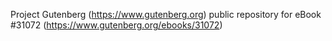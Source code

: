 Project Gutenberg (https://www.gutenberg.org) public repository for eBook #31072 (https://www.gutenberg.org/ebooks/31072)
